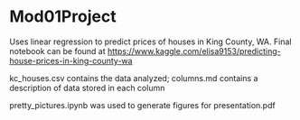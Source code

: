 # Mod01Project
Uses linear regression to predict prices of houses in King County, WA. 
Final notebook can be found at https://www.kaggle.com/elisa9153/predicting-house-prices-in-king-county-wa


kc_houses.csv contains the data analyzed; columns.md contains a description of data stored in each column

pretty_pictures.ipynb was used to generate figures for presentation.pdf
